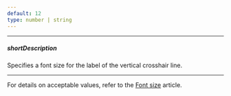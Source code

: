```yaml
---
default: 12
type: number | string
---
```

---
##### shortDescription
Specifies a font size for the label of the vertical crosshair line.

---
For details on acceptable values, refer to the [Font size](https://www.w3.org/TR/CSS21/fonts.html#propdef-font-size) article.